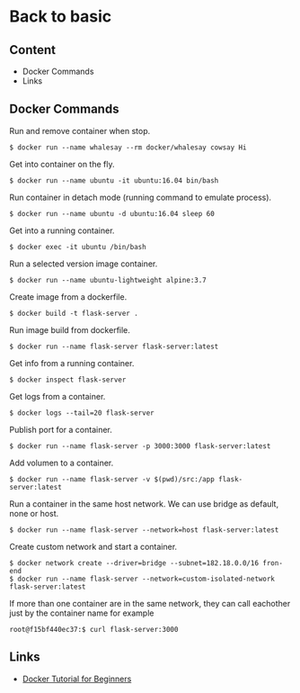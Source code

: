 # Back to basic

## Content

- Docker Commands
- Links

## Docker Commands

Run and remove container when stop.

```
$ docker run --name whalesay --rm docker/whalesay cowsay Hi
```

Get into container on the fly.

```
$ docker run --name ubuntu -it ubuntu:16.04 bin/bash
```

Run container in detach mode (running command to emulate process).

```
$ docker run --name ubuntu -d ubuntu:16.04 sleep 60
```

Get into a running container.

```
$ docker exec -it ubuntu /bin/bash
```

Run a selected version image container.

```
$ docker run --name ubuntu-lightweight alpine:3.7
```

Create image from a dockerfile.

```
$ docker build -t flask-server .
```

Run image build from dockerfile.

```
$ docker run --name flask-server flask-server:latest
```

Get info from a running container.

```
$ docker inspect flask-server
```

Get logs from a container.

```
$ docker logs --tail=20 flask-server
```

Publish port for a container.

```
$ docker run --name flask-server -p 3000:3000 flask-server:latest

```

Add volumen to a container.

```
$ docker run --name flask-server -v $(pwd)/src:/app flask-server:latest
```

Run a container in the same host network. We can use bridge as default, none or host.

```
$ docker run --name flask-server --network=host flask-server:latest
```

Create custom network and start a container.

```
$ docker network create --driver=bridge --subnet=182.18.0.0/16 fron-end
$ docker run --name flask-server --network=custom-isolated-network flask-server:latest
```

If more than one container are in the same network, they can call eachother just by the container name for example

```
root@f15bf440ec37:$ curl flask-server:3000
```

## Links

- [Docker Tutorial for Beginners](https://www.youtube.com/watch?v=LIpQGLdll7A)

```

```
